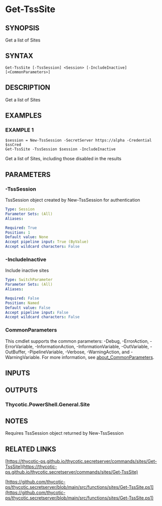 # Get-TssSite

## SYNOPSIS
Get a list of Sites

## SYNTAX

```
Get-TssSite [-TssSession] <Session> [-IncludeInactive] [<CommonParameters>]
```

## DESCRIPTION
Get a list of Sites

## EXAMPLES

### EXAMPLE 1
```
$session = New-TssSession -SecretServer https://alpha -Credential $ssCred
Get-TssSite -TssSession $session -IncludeInactive
```

Get a list of Sites, including those disabled in the results

## PARAMETERS

### -TssSession
TssSession object created by New-TssSession for authentication

```yaml
Type: Session
Parameter Sets: (All)
Aliases:

Required: True
Position: 1
Default value: None
Accept pipeline input: True (ByValue)
Accept wildcard characters: False
```

### -IncludeInactive
Include inactive sites

```yaml
Type: SwitchParameter
Parameter Sets: (All)
Aliases:

Required: False
Position: Named
Default value: False
Accept pipeline input: False
Accept wildcard characters: False
```

### CommonParameters
This cmdlet supports the common parameters: -Debug, -ErrorAction, -ErrorVariable, -InformationAction, -InformationVariable, -OutVariable, -OutBuffer, -PipelineVariable, -Verbose, -WarningAction, and -WarningVariable. For more information, see [about_CommonParameters](http://go.microsoft.com/fwlink/?LinkID=113216).

## INPUTS

## OUTPUTS

### Thycotic.PowerShell.General.Site
## NOTES
Requires TssSession object returned by New-TssSession

## RELATED LINKS

[https://thycotic-ps.github.io/thycotic.secretserver/commands/sites/Get-TssSite](https://thycotic-ps.github.io/thycotic.secretserver/commands/sites/Get-TssSite)

[https://github.com/thycotic-ps/thycotic.secretserver/blob/main/src/functions/sites/Get-TssSite.ps1](https://github.com/thycotic-ps/thycotic.secretserver/blob/main/src/functions/sites/Get-TssSite.ps1)

